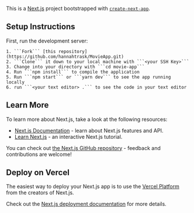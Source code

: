 This is a [Next.js](https://nextjs.org/) project bootstrapped with [`create-next-app`](https://github.com/vercel/next.js/tree/canary/packages/create-next-app).

## Setup Instructions

First, run the development server:

    1. ```Fork``` [this repository](https://github.com/hannahtrask/MovieApp.git)
    2. ```Clone``` it down to your local machine with ```<your SSH Key>```
    3. Change into your directory with ```cd movie-app```
    4. Run ```npm install``` to compile the application
    5. Run ```npm start``` or ```yarn dev``` to see the app running locally
    6. run ```<your text editor> .``` to see the code in your text editor

## Learn More

To learn more about Next.js, take a look at the following resources:

- [Next.js Documentation](https://nextjs.org/docs) - learn about Next.js features and API.
- [Learn Next.js](https://nextjs.org/learn) - an interactive Next.js tutorial.

You can check out [the Next.js GitHub repository](https://github.com/vercel/next.js/) - feedback and contributions are welcome!

## Deploy on Vercel

The easiest way to deploy your Next.js app is to use the [Vercel Platform](https://vercel.com/import?utm_medium=default-template&filter=next.js&utm_source=create-next-app&utm_campaign=create-next-app-readme) from the creators of Next.js.

Check out the [Next.js deployment documentation](https://nextjs.org/docs/deployment) for more details.

